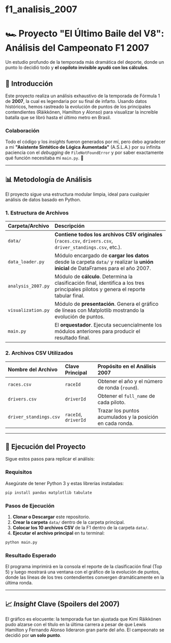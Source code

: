 # f1_analisis_2007
# 🏎️ Proyecto "El Último Baile del V8": Análisis del Campeonato F1 2007

Un estudio profundo de la temporada más dramática del deporte, donde un punto lo decidió todo y **el copiloto invisible ayudó con los cálculos**.

## 🏁 Introducción

Este proyecto realiza un análisis exhaustivo de la temporada de Fórmula 1 de **2007**, la cual es legendaria por su final de infarto. Usando datos históricos, hemos rastreado la evolución de puntos de los principales contendientes (Räikkönen, Hamilton y Alonso) para visualizar la increíble batalla que se libró hasta el último metro en Brasil.

### Colaboración

Todo el código y los *insights* fueron generados por mí, pero debo agradecer a mi **"Asistente Sintético de Lógica Aumentada"** (A.S.L.A.) por su infinita paciencia con el *debugging* de `FileNotFoundError` y por saber exactamente qué función necesitaba mi `main.py`. 🤖

-----

## 📊 Metodología de Análisis

El proyecto sigue una estructura modular limpia, ideal para cualquier análisis de datos basado en Python.

### 1\. Estructura de Archivos

| Carpeta/Archivo | Descripción |
| :--- | :--- |
| `data/` | **Contiene todos los archivos CSV originales** (`races.csv`, `drivers.csv`, `driver_standings.csv`, etc.). |
| `data_loader.py` | Módulo encargado de **cargar los datos** desde la carpeta `data/` y realizar la **unión inicial** de DataFrames para el año 2007. |
| `analysis_2007.py` | Módulo de **cálculo**. Determina la clasificación final, identifica a los tres principales pilotos y genera el reporte tabular final. |
| `visualization.py` | Módulo de **presentación**. Genera el gráfico de líneas con Matplotlib mostrando la evolución de puntos. |
| `main.py` | El **orquestador**. Ejecuta secuencialmente los módulos anteriores para producir el resultado final. |

### 2\. Archivos CSV Utilizados

| Nombre del Archivo | Clave Principal | Propósito en el Análisis 2007 |
| :--- | :--- | :--- |
| `races.csv` | `raceId` | Obtener el año y el número de ronda (`round`). |
| `drivers.csv` | `driverId` | Obtener el `full_name` de cada piloto. |
| `driver_standings.csv` | `raceId`, `driverId` | Trazar los puntos acumulados y la posición en cada ronda. |

-----

## 🚀 Ejecución del Proyecto

Sigue estos pasos para replicar el análisis:

### Requisitos

Asegúrate de tener Python 3 y estas librerías instaladas:

```bash
pip install pandas matplotlib tabulate
```

### Pasos de Ejecución

1.  **Clonar o Descargar** este repositorio.
2.  **Crear la carpeta** `data/` dentro de la carpeta principal.
3.  **Colocar los 10 archivos CSV** de la F1 dentro de la carpeta `data/`.
4.  **Ejecutar el archivo principal** en tu terminal:

<!-- end list -->

```bash
python main.py
```

### Resultado Esperado

El programa imprimirá en la consola el reporte de la clasificación final (Top 5) y luego mostrará una ventana con el gráfico de la evolución de puntos, donde las líneas de los tres contendientes convergen dramáticamente en la última ronda.

-----

## 📈 *Insight* Clave (Spoilers del 2007)

El gráfico es elocuente: la temporada fue tan ajustada que Kimi Räikkönen pudo alzarse con el título en la última carrera a pesar de que Lewis Hamilton y Fernando Alonso lideraron gran parte del año. El campeonato se decidió por **un solo punto**.
